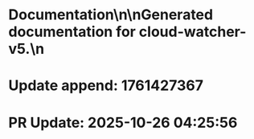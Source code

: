 # Documentation\n\nGenerated documentation for cloud-watcher-v5.\n

# Update append: 1761427367

# PR Update: 2025-10-26 04:25:56
